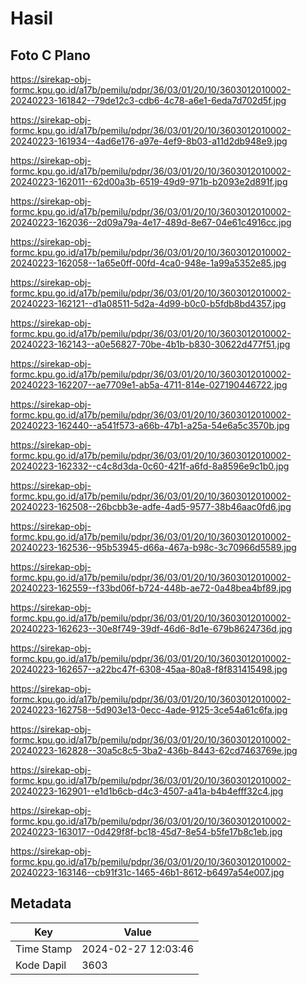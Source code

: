 # Hasil

## Foto C Plano

https://sirekap-obj-formc.kpu.go.id/a17b/pemilu/pdpr/36/03/01/20/10/3603012010002-20240223-161842--79de12c3-cdb6-4c78-a6e1-6eda7d702d5f.jpg

https://sirekap-obj-formc.kpu.go.id/a17b/pemilu/pdpr/36/03/01/20/10/3603012010002-20240223-161934--4ad6e176-a97e-4ef9-8b03-a11d2db948e9.jpg

https://sirekap-obj-formc.kpu.go.id/a17b/pemilu/pdpr/36/03/01/20/10/3603012010002-20240223-162011--62d00a3b-6519-49d9-971b-b2093e2d891f.jpg

https://sirekap-obj-formc.kpu.go.id/a17b/pemilu/pdpr/36/03/01/20/10/3603012010002-20240223-162036--2d09a79a-4e17-489d-8e67-04e61c4916cc.jpg

https://sirekap-obj-formc.kpu.go.id/a17b/pemilu/pdpr/36/03/01/20/10/3603012010002-20240223-162058--1a65e0ff-00fd-4ca0-948e-1a99a5352e85.jpg

https://sirekap-obj-formc.kpu.go.id/a17b/pemilu/pdpr/36/03/01/20/10/3603012010002-20240223-162121--d1a08511-5d2a-4d99-b0c0-b5fdb8bd4357.jpg

https://sirekap-obj-formc.kpu.go.id/a17b/pemilu/pdpr/36/03/01/20/10/3603012010002-20240223-162143--a0e56827-70be-4b1b-b830-30622d477f51.jpg

https://sirekap-obj-formc.kpu.go.id/a17b/pemilu/pdpr/36/03/01/20/10/3603012010002-20240223-162207--ae7709e1-ab5a-4711-814e-027190446722.jpg

https://sirekap-obj-formc.kpu.go.id/a17b/pemilu/pdpr/36/03/01/20/10/3603012010002-20240223-162440--a541f573-a66b-47b1-a25a-54e6a5c3570b.jpg

https://sirekap-obj-formc.kpu.go.id/a17b/pemilu/pdpr/36/03/01/20/10/3603012010002-20240223-162332--c4c8d3da-0c60-421f-a6fd-8a8596e9c1b0.jpg

https://sirekap-obj-formc.kpu.go.id/a17b/pemilu/pdpr/36/03/01/20/10/3603012010002-20240223-162508--26bcbb3e-adfe-4ad5-9577-38b46aac0fd6.jpg

https://sirekap-obj-formc.kpu.go.id/a17b/pemilu/pdpr/36/03/01/20/10/3603012010002-20240223-162536--95b53945-d66a-467a-b98c-3c70966d5589.jpg

https://sirekap-obj-formc.kpu.go.id/a17b/pemilu/pdpr/36/03/01/20/10/3603012010002-20240223-162559--f33bd06f-b724-448b-ae72-0a48bea4bf89.jpg

https://sirekap-obj-formc.kpu.go.id/a17b/pemilu/pdpr/36/03/01/20/10/3603012010002-20240223-162623--30e8f749-39df-46d6-8d1e-679b8624736d.jpg

https://sirekap-obj-formc.kpu.go.id/a17b/pemilu/pdpr/36/03/01/20/10/3603012010002-20240223-162657--a22bc47f-6308-45aa-80a8-f8f831415498.jpg

https://sirekap-obj-formc.kpu.go.id/a17b/pemilu/pdpr/36/03/01/20/10/3603012010002-20240223-162758--5d903e13-0ecc-4ade-9125-3ce54a61c6fa.jpg

https://sirekap-obj-formc.kpu.go.id/a17b/pemilu/pdpr/36/03/01/20/10/3603012010002-20240223-162828--30a5c8c5-3ba2-436b-8443-62cd7463769e.jpg

https://sirekap-obj-formc.kpu.go.id/a17b/pemilu/pdpr/36/03/01/20/10/3603012010002-20240223-162901--e1d1b6cb-d4c3-4507-a41a-b4b4efff32c4.jpg

https://sirekap-obj-formc.kpu.go.id/a17b/pemilu/pdpr/36/03/01/20/10/3603012010002-20240223-163017--0d429f8f-bc18-45d7-8e54-b5fe17b8c1eb.jpg

https://sirekap-obj-formc.kpu.go.id/a17b/pemilu/pdpr/36/03/01/20/10/3603012010002-20240223-163146--cb91f31c-1465-46b1-8612-b6497a54e007.jpg


## Metadata

| Key        | Value               |
| ---------- | ------------------- |
| Time Stamp | 2024-02-27 12:03:46 |
| Kode Dapil | 3603                |



